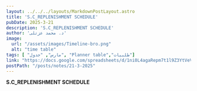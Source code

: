 ```yaml
---
layout: ../../../layouts/MarkdownPostLayout.astro
title: 'S.C_REPLENISHMENT SCHEDULE'
pubDate: 2025-3-21
description: 'S.C_REPLENISHMENT SCHEDULE'
author: 'د. محمد عزتلى'
image:
  url: "/assets/images/Timeline-bro.png"
  alt: "time table"
tags: [ "مارس", "جدول", "Planner table","طلبيات"]
link: "https://docs.google.com/spreadsheets/d/1ni0L4agaRepm7t1l9Z3YtVeVnumBADYL/edit?usp=sharing&ouid=106439338913487915657&rtpof=true&sd=true"
postPath: "/posts/notes/21-3-2025"
---
```



**S.C_REPLENISHMENT SCHEDULE**